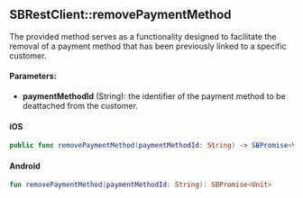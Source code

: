 ## SBRestClient::removePaymentMethod

The provided method serves as a functionality designed to facilitate the removal of a payment method that has been previously linked to a specific customer.

#### Parameters:

* **paymentMethodId** (String): the identifier of the payment method to be deattached from the customer.

<!-- tabs:start -->

#### **iOS**

```swift
public func removePaymentMethod(paymentMethodId: String) -> SBPromise<Void>
```

#### **Android**

```kotlin
fun removePaymentMethod(paymentMethodId: String): SBPromise<Unit>
```

<!-- tabs:end -->